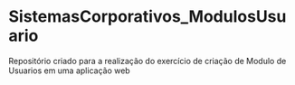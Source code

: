 # SistemasCorporativos_ModulosUsuario
Repositório criado para a realização do exercício de criação de Modulo de Usuarios em uma aplicação web
